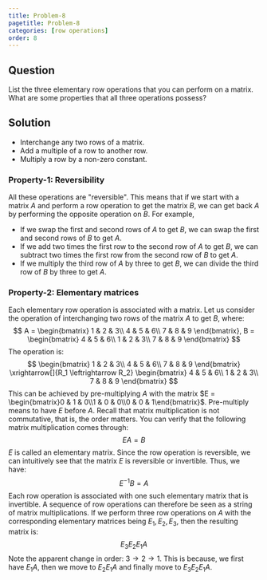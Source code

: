 ```yaml
---
title: Problem-8
pagetitle: Problem-8
categories: [row operations]
order: 8
---
```


## Question

List the three elementary row operations that you can perform on a matrix. What are some properties that all three operations possess?

## Solution

- Interchange any two rows of a matrix.
- Add a multiple of a row to another row.
- Multiply a row by a non-zero constant.



### Property-1: Reversibility

All these operations are "reversible". This means that if we start with a matrix $A$ and perform a row operation to get the matrix $B$, we can get back $A$ by performing the opposite operation on $B$. For example, 

- If we swap the first and second rows of $A$ to get $B$, we can swap the first and second rows of $B$ to get $A$.
- If we add two times the first row to the second row of $A$ to get $B$, we can subtract two times the first row from the second row of $B$ to get $A$.
- If we multiply the third row of $A$ by three to get $B$, we can divide the third row of $B$ by three to get $A$.



### Property-2: Elementary matrices

Each elementary row operation is associated with a matrix. Let us consider the operation of interchanging two rows of the matrix $A$ to get $B$, where:
$$
A = \begin{bmatrix}
1 & 2 & 3\\
4 & 5 & 6\\
7 & 8 & 9
\end{bmatrix}, B = \begin{bmatrix}
4 & 5 & 6\\
1 & 2 & 3\\
7 & 8 & 9
\end{bmatrix}
$$
The operation is:
$$
\begin{bmatrix}
1 & 2 & 3\\
4 & 5 & 6\\
7 & 8 & 9
\end{bmatrix} \xrightarrow[]{R_1 \leftrightarrow R_2} \begin{bmatrix}
4 & 5 & 6\\
1 & 2 & 3\\
7 & 8 & 9
\end{bmatrix}
$$
This can be achieved by pre-multiplying $A$ with the matrix $E = \begin{bmatrix}0 & 1 & 0\\1 & 0 & 0\\0 & 0 & 1\end{bmatrix}$. Pre-multiply means to have $E$ before $A$. Recall that matrix multiplication is not commutative, that is, the order matters. You can verify that the following matrix multiplication comes through:
$$
EA = B
$$
$E$ is called an elementary matrix. Since the row operation is reversible, we can intuitively see that the matrix $E$ is reversible or invertible. Thus, we have:
$$
E^{-1} B = A
$$
Each row operation is associated with one such elementary matrix that is invertible. A sequence of row operations can therefore be seen as a string of matrix multiplications. If we perform three row operations on $A$ with the corresponding elementary matrices being $E_1, E_2, E_3$, then the resulting matrix is:
$$
E_3 E_2 E_1 A
$$
Note the apparent change in order: $3 \rightarrow 2 \rightarrow 1$. This is because, we first have $E_1A$, then we move to $E_2E_1A$ and finally move to $E_3 E_2 E_1 A$.